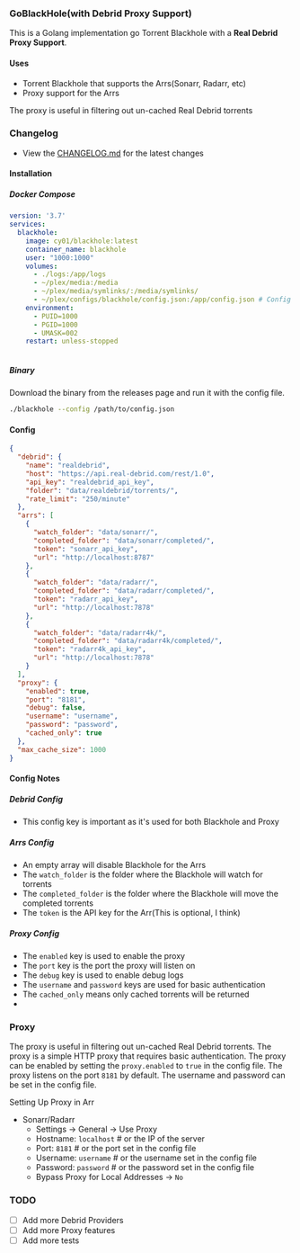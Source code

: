 ### GoBlackHole(with Debrid Proxy Support)

This is a Golang implementation go Torrent Blackhole with a **Real Debrid Proxy Support**.

#### Uses
- Torrent Blackhole that supports the Arrs(Sonarr, Radarr, etc)
- Proxy support for the Arrs

The proxy is useful in filtering out un-cached Real Debrid torrents

### Changelog

- View the [CHANGELOG.md](CHANGELOG.md) for the latest changes


#### Installation
##### Docker Compose
```yaml
version: '3.7'
services:
  blackhole:
    image: cy01/blackhole:latest
    container_name: blackhole
    user: "1000:1000"
    volumes:
      - ./logs:/app/logs
      - ~/plex/media:/media
      - ~/plex/media/symlinks/:/media/symlinks/
      - ~/plex/configs/blackhole/config.json:/app/config.json # Config file, see below
    environment:
      - PUID=1000
      - PGID=1000
      - UMASK=002
    restart: unless-stopped
    
```

##### Binary
Download the binary from the releases page and run it with the config file.

```bash
./blackhole --config /path/to/config.json
```

#### Config
```json
{
  "debrid": {
    "name": "realdebrid",
    "host": "https://api.real-debrid.com/rest/1.0",
    "api_key": "realdebrid_api_key",
    "folder": "data/realdebrid/torrents/",
    "rate_limit": "250/minute"
  },
  "arrs": [
    {
      "watch_folder": "data/sonarr/",
      "completed_folder": "data/sonarr/completed/",
      "token": "sonarr_api_key",
      "url": "http://localhost:8787"
    },
    {
      "watch_folder": "data/radarr/",
      "completed_folder": "data/radarr/completed/",
      "token": "radarr_api_key",
      "url": "http://localhost:7878"
    },
    {
      "watch_folder": "data/radarr4k/",
      "completed_folder": "data/radarr4k/completed/",
      "token": "radarr4k_api_key",
      "url": "http://localhost:7878"
    }
  ],
  "proxy": {
    "enabled": true,
    "port": "8181",
    "debug": false,
    "username": "username",
    "password": "password",
    "cached_only": true
  },
  "max_cache_size": 1000
}
```

#### Config Notes
##### Debrid Config
- This config key is important as it's used for both Blackhole and Proxy

##### Arrs Config
- An empty array will disable Blackhole for the Arrs
- The `watch_folder` is the folder where the Blackhole will watch for torrents
- The `completed_folder` is the folder where the Blackhole will move the completed torrents
- The `token` is the API key for the Arr(This is optional, I think)

##### Proxy Config
- The `enabled` key is used to enable the proxy
- The `port` key is the port the proxy will listen on
- The `debug` key is used to enable debug logs
- The `username` and `password` keys are used for basic authentication
- The `cached_only` means only cached torrents will be returned
- 
### Proxy

The proxy is useful in filtering out un-cached Real Debrid torrents. 
The proxy is a simple HTTP proxy that requires basic authentication. The proxy can be enabled by setting the `proxy.enabled` to `true` in the config file. 
The proxy listens on the port `8181` by default. The username and password can be set in the config file.

Setting Up Proxy in Arr

- Sonarr/Radarr
  - Settings -> General -> Use Proxy
  - Hostname: `localhost` # or the IP of the server
  - Port: `8181` # or the port set in the config file
  - Username: `username` # or the username set in the config file
  - Password: `password` # or the password set in the config file
  - Bypass Proxy for Local Addresses -> `No`

### TODO
- [ ] Add more Debrid Providers
- [ ] Add more Proxy features
- [ ] Add more tests